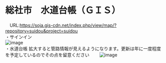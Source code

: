 # 総社市　水道台帳（ＧＩＳ）  
　URL:https://soja.gis-cdn.net/index.php/view/map/?repository=suidou&project=suidou  
・サインイン  
![image](https://github.com/soja-suidou/shisetu_kanri_tenken/assets/139528738/b7cfcb78-b60a-4e1d-93e1-e850b5d93ed4)  
・水道台帳  拡大すると管路情報が見えるようになります。更新は年に一度程度を予定しているのでその点を留意ください　　
![image](https://github.com/soja-suidou/shisetu_kanri_tenken/assets/139528738/5769c4d7-3b56-4d67-abdc-0239743c21c6)  

